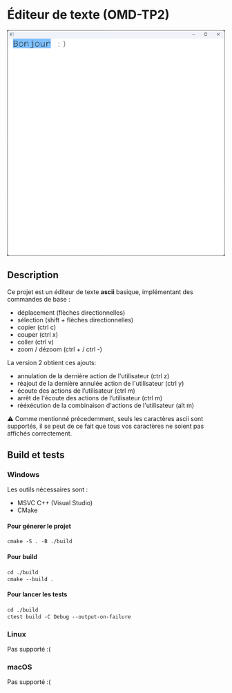 # Éditeur de texte (OMD-TP2)
![resources/readme.png](resources/readme.png)
## Description

Ce projet est un éditeur de texte **ascii** basique, implémentant des commandes de base :
- déplacement (flèches directionnelles)
- sélection (shift + flèches directionnelles)
- copier (ctrl c)
- couper (ctrl x)
- coller (ctrl v)
- zoom / dézoom (ctrl + / ctrl -)

La version 2 obtient ces ajouts:
- annulation de la dernière action de l'utilisateur (ctrl z)
- réajout de la dernière annulée action de l'utilisateur (ctrl y)
- écoute des actions de l’utilisateur (ctrl m)
- arrêt de l'écoute des actions de l’utilisateur (ctrl m)
- rééxécution de la combinaison d'actions de l'utilisateur (alt m)

⚠️ Comme mentionné précedemment, seuls les caractères ascii sont supportés, il se peut de ce fait que tous vos caractères ne soient pas affichés correctement.

## Build et tests

### Windows

Les outils nécessaires sont : 
- MSVC C++ (Visual Studio)
- CMake

#### Pour génerer le projet
```
cmake -S . -B ./build
```

#### Pour build
```
cd ./build
cmake --build .
```

#### Pour lancer les tests
```
cd ./build
ctest build -C Debug --output-on-failure
```

### Linux

Pas supporté :(

### macOS

Pas supporté :(